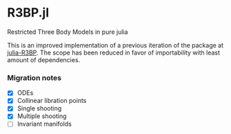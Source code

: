 # R3BP.jl
Restricted Three Body Models in pure julia

This is an improved implementation of a previous iteration of the package at [julia-R3BP](https://github.com/Yuricst/julia-R3BP).
The scope has been reduced in favor of importability with least amount of dependencies.


### Migration notes 

- [x] ODEs
- [x] Collinear libration points
- [x] Single shooting
- [x] Multiple shooting
- [ ] Invariant manifolds
